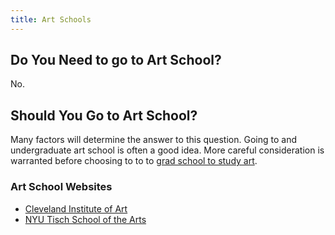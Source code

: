```yaml
---
title: Art Schools
---
```


## Do You Need to go to Art School?

No.

## Should You Go to Art School?

Many factors will determine the answer to this question. Going to and undergraduate art school is often a good idea. More careful consideration is warranted before choosing to to to [grad school to study art](grad-school.md).

### Art School Websites

- [Cleveland Institute of Art](https://cia.edu)
- [NYU Tisch School of the Arts](https://tisch.nyu.edu/)
